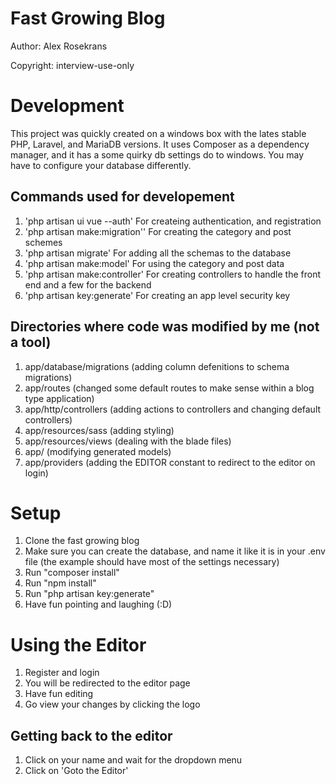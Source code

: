 # Fast Growing Blog

Author: Alex Rosekrans

Copyright: interview-use-only

# Development
This project was quickly created on a windows box with the lates stable PHP, Laravel, and MariaDB versions.  It uses Composer as a dependency manager, and it has a some quirky db settings do to windows.  You may have to configure your database differently.

## Commands used for developement
1. 'php artisan ui vue --auth' For createing authentication, and registration
2. 'php artisan make:migration'' For creating the category and post schemes
3. 'php artisan migrate' For adding all the schemas to the database
3. 'php artisan make:model' For using the category and post data
4. 'php artisan make:controller' For creating controllers to handle the front end and a few for the backend
5. 'php artisan key:generate' For creating an app level security key


## Directories where code was modified by me (not a tool)
1. app/database/migrations (adding column defenitions to schema migrations)
2. app/routes (changed some default routes to make sense within a blog type application)
3. app/http/controllers (adding actions to controllers and changing default controllers)
4. app/resources/sass (adding styling)
5. app/resources/views (dealing with the blade files)
6. app/ (modifying generated models)
7. app/providers (adding the EDITOR constant to redirect to the editor on login)

# Setup
1. Clone the fast growing blog
2. Make sure you can create the database, and name it like it is in your .env file (the example should have most of the settings necessary)
3. Run "composer install"
4. Run "npm install"
5. Run "php artisan key:generate"
6. Have fun pointing and laughing (:D)

# Using the Editor
1. Register and login
2. You will be redirected to the editor page
3. Have fun editing 
4. Go view your changes by clicking the logo

## Getting back to the editor
1. Click on your name and wait for the dropdown menu
2. Click on 'Goto the Editor'



